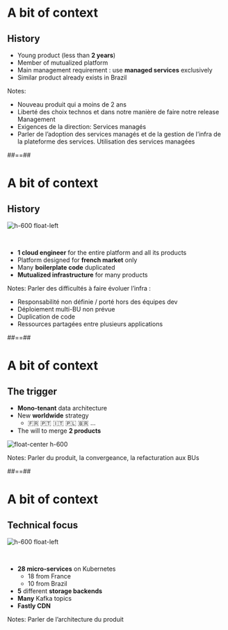 
# A bit of context
## History

- Young product (less than **2 years**)
- Member of mutualized platform
- Main management requirement : use **managed services** exclusively
- Similar product already exists in Brazil

Notes: 
- Nouveau produit qui a moins de 2 ans 
- Liberté des choix technos et dans notre manière de faire notre release Management
- Exigences de la direction: Services managés 
- Parler de l’adoption des services managés et de la gestion de l’infra de la plateforme des services. Utilisation des services managées

##==##

# A bit of context
## History

![h-600 float-left](./assets/images/clark-young-fQxMGkYXqFU-unsplash.jpg)

<br/>

- **1 cloud engineer** for the entire platform and all its products
- Platform designed for **french market** only
- Many **boilerplate code** duplicated
- **Mutualized infrastructure** for many products

Notes: Parler des difficultés à faire évoluer l’infra :
- Responsabilité non définie / porté hors des équipes dev
- Déploiement multi-BU non prévue
- Duplication de code
- Ressources partagées entre plusieurs applications

##==##

# A bit of context
## The trigger

- **Mono-tenant** data architecture
- New **worldwide** strategy 
  - 🇫🇷 🇵🇹 🇮🇹 🇵🇱 🇧🇷 ...
- The will to merge **2 products**

![float-center h-600](./assets/images/fusion.jpg)

Notes: Parler du produit, la convergeance, la refacturation aux BUs

##==##

# A bit of context
## Technical focus

![h-600 float-left](./assets/images/storage.png)

<br/>

- **28 micro-services** on Kubernetes
  - 18 from France
  - 10 from Brazil
- **5** different **storage backends**
- **Many** Kafka topics
- **Fastly CDN**



Notes: Parler de l’architecture du produit
